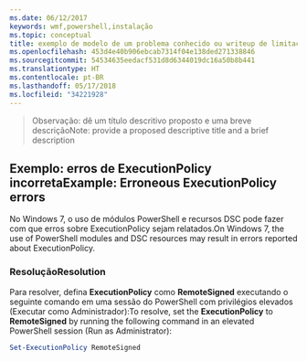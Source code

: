 ```yaml
---
ms.date: 06/12/2017
keywords: wmf,powershell,instalação
ms.topic: conceptual
title: exemplo de modelo de um problema conhecido ou writeup de limitação
ms.openlocfilehash: 453d4e40b906ebcab7314f04e138ded271338846
ms.sourcegitcommit: 54534635eedacf531d8d6344019dc16a50b8b441
ms.translationtype: HT
ms.contentlocale: pt-BR
ms.lasthandoff: 05/17/2018
ms.locfileid: "34221928"
---
```

><span data-ttu-id="0bd13-103">Observação: dê um título descritivo proposto e uma breve descrição</span><span class="sxs-lookup"><span data-stu-id="0bd13-103">Note: provide a proposed descriptive title and a brief description</span></span>

## <a name="example-erroneous-executionpolicy-errors"></a><span data-ttu-id="0bd13-104">Exemplo: erros de ExecutionPolicy incorreta</span><span class="sxs-lookup"><span data-stu-id="0bd13-104">Example: Erroneous ExecutionPolicy errors</span></span> ##
<span data-ttu-id="0bd13-105">No Windows 7, o uso de módulos PowerShell e recursos DSC pode fazer com que erros sobre ExecutionPolicy sejam relatados.</span><span class="sxs-lookup"><span data-stu-id="0bd13-105">On Windows 7, the use of PowerShell modules and DSC resources may result in errors reported about ExecutionPolicy.</span></span>

### <a name="resolution"></a><span data-ttu-id="0bd13-106">Resolução</span><span class="sxs-lookup"><span data-stu-id="0bd13-106">Resolution</span></span>

<span data-ttu-id="0bd13-107">Para resolver, defina **ExecutionPolicy** como **RemoteSigned** executando o seguinte comando em uma sessão do PowerShell com privilégios elevados (Executar como Administrador):</span><span class="sxs-lookup"><span data-stu-id="0bd13-107">To resolve, set the **ExecutionPolicy** to **RemoteSigned** by running the following command in an elevated PowerShell session (Run as Administrator):</span></span>

```powershell
Set-ExecutionPolicy RemoteSigned
```
